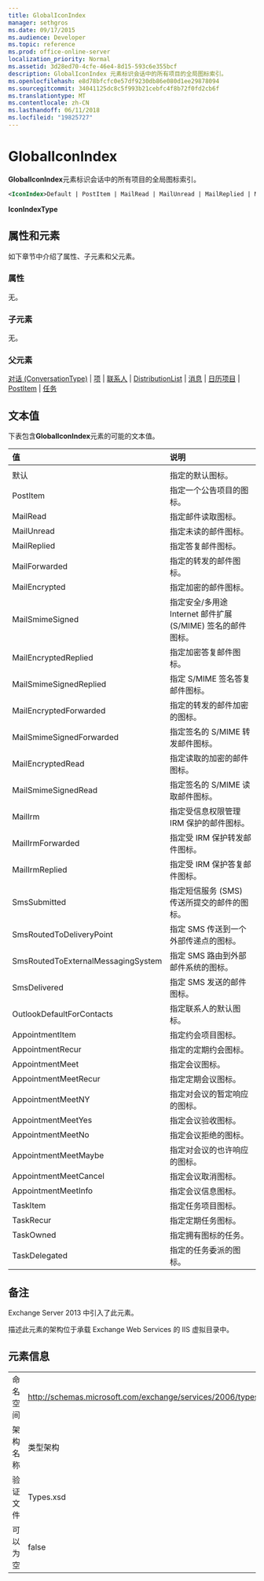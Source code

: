 ```yaml
---
title: GlobalIconIndex
manager: sethgros
ms.date: 09/17/2015
ms.audience: Developer
ms.topic: reference
ms.prod: office-online-server
localization_priority: Normal
ms.assetid: 3d28ed70-4cfe-46e4-8d15-593c6e355bcf
description: GlobalIconIndex 元素标识会话中的所有项目的全局图标索引。
ms.openlocfilehash: e8d78bfcfc0e57df9230db86e080d1ee29878094
ms.sourcegitcommit: 34041125dc8c5f993b21cebfc4f8b72f0fd2cb6f
ms.translationtype: MT
ms.contentlocale: zh-CN
ms.lasthandoff: 06/11/2018
ms.locfileid: "19825727"
---
```

# <a name="globaliconindex"></a>GlobalIconIndex

**GlobalIconIndex**元素标识会话中的所有项目的全局图标索引。 
  
```XML
<IconIndex>Default | PostItem | MailRead | MailUnread | MailReplied | MailForwarded | MailEncrypted | MailSmimeSigned | MailEncrytedReplied | MailSmimeSignedReplied | MailEncryptedForwarded | MailSmimeSignedForwarded | MailEncryptedRead | MailSmimeSignedRead | MailIrm | MaillrmForwarded | MaillrmReplied | SmsSubmitted | SmsRoutedToDeliveryPoint | SmsRoutedToExternalMessagingSystem | SmsDelivered | OutlookDefaultForContacts | AppointmentItem | AppointmentRecur | AppointmentMeet | AppointmentMeetRecur | AppointmentMeetNY | AppointmentMeetYes | AppointmentMeetNo | AppointmentMeetMaybe | AppointmentMeetCancel | AppointmentMeetInfo | TaskItem | TaskRecur | TaskOwned | TaskDelegated</IconIndex>
```

 **IconIndexType**
## <a name="attributes-and-elements"></a>属性和元素

如下章节中介绍了属性、子元素和父元素。
  
### <a name="attributes"></a>属性

无。
  
### <a name="child-elements"></a>子元素

无。
  
### <a name="parent-elements"></a>父元素

[对话 (ConversationType)](conversation-conversationtype.md) | [项](item.md) | [联系人](contact.md) | [DistributionList](distributionlist.md) | [消息](message-ex15websvcsotherref.md) | [日历项目](calendaritem.md) | [PostItem](postitem.md) | [任务](task.md)
  
## <a name="text-value"></a>文本值

下表包含**GlobalIconIndex**元素的可能的文本值。 
  
|**值**|**说明**|
|:-----|:-----|
|||
|默认  <br/> |指定的默认图标。  <br/> |
|PostItem  <br/> |指定一个公告项目的图标。  <br/> |
|MailRead  <br/> |指定邮件读取图标。  <br/> |
|MailUnread  <br/> |指定未读的邮件图标。  <br/> |
|MailReplied  <br/> |指定答复邮件图标。  <br/> |
|MailForwarded  <br/> |指定的转发的邮件图标。  <br/> |
|MailEncrypted  <br/> |指定加密的邮件图标。  <br/> |
|MailSmimeSigned  <br/> |指定安全/多用途 Internet 邮件扩展 (S/MIME) 签名的邮件图标。  <br/> |
|MailEncryptedReplied  <br/> |指定加密答复邮件图标。  <br/> |
|MailSmimeSignedReplied  <br/> |指定 S/MIME 签名答复邮件图标。  <br/> |
|MailEncryptedForwarded  <br/> |指定的转发的邮件加密的图标。  <br/> |
|MailSmimeSignedForwarded  <br/> |指定签名的 S/MIME 转发邮件图标。  <br/> |
|MailEncryptedRead  <br/> |指定读取的加密的邮件图标。  <br/> |
|MailSmimeSignedRead  <br/> |指定签名的 S/MIME 读取邮件图标。  <br/> |
|MailIrm  <br/> |指定受信息权限管理 IRM 保护的邮件图标。  <br/> |
|MailIrmForwarded  <br/> |指定受 IRM 保护转发邮件图标。  <br/> |
|MailIrmReplied  <br/> |指定受 IRM 保护答复邮件图标。  <br/> |
|SmsSubmitted  <br/> |指定短信服务 (SMS) 传送所提交的邮件的图标。  <br/> |
|SmsRoutedToDeliveryPoint  <br/> |指定 SMS 传送到一个外部传递点的图标。  <br/> |
|SmsRoutedToExternalMessagingSystem  <br/> |指定 SMS 路由到外部邮件系统的图标。  <br/> |
|SmsDelivered  <br/> |指定 SMS 发送的邮件图标。  <br/> |
|OutlookDefaultForContacts  <br/> |指定联系人的默认图标。  <br/> |
|AppointmentItem  <br/> |指定约会项目图标。  <br/> |
|AppointmentRecur  <br/> |指定的定期约会图标。  <br/> |
|AppointmentMeet  <br/> |指定会议图标。  <br/> |
|AppointmentMeetRecur  <br/> |指定定期会议图标。  <br/> |
|AppointmentMeetNY  <br/> |指定对会议的暂定响应的图标。  <br/> |
|AppointmentMeetYes  <br/> |指定会议验收图标。  <br/> |
|AppointmentMeetNo  <br/> |指定会议拒绝的图标。  <br/> |
|AppointmentMeetMaybe  <br/> |指定对会议的也许响应的图标。  <br/> |
|AppointmentMeetCancel  <br/> |指定会议取消图标。  <br/> |
|AppointmentMeetInfo  <br/> |指定会议信息图标。  <br/> |
|TaskItem  <br/> |指定任务项目图标。  <br/> |
|TaskRecur  <br/> |指定定期任务图标。  <br/> |
|TaskOwned  <br/> |指定拥有图标的任务。  <br/> |
|TaskDelegated  <br/> |指定的任务委派的图标。  <br/> |
   
## <a name="remarks"></a>备注

Exchange Server 2013 中引入了此元素。
  
描述此元素的架构位于承载 Exchange Web Services 的 IIS 虚拟目录中。
  
## <a name="element-information"></a>元素信息

|||
|:-----|:-----|
|命名空间  <br/> |http://schemas.microsoft.com/exchange/services/2006/types  <br/> |
|架构名称  <br/> |类型架构  <br/> |
|验证文件  <br/> |Types.xsd  <br/> |
|可以为空  <br/> |false  <br/> |
   

